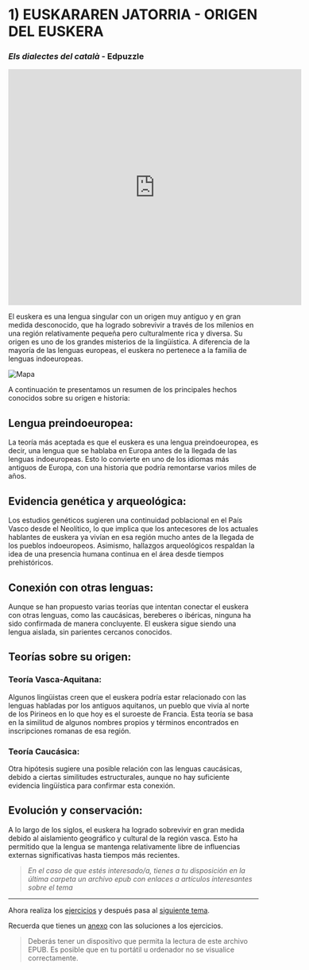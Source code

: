 # 1) EUSKARAREN JATORRIA - ORIGEN DEL EUSKERA

### *Els dialectes del català* - Edpuzzle  

<iframe width="590" height="475" src="https://edpuzzle.com/embed/assignments/6655bb8c00f1fc3240005d79/watch" frameborder="0" allowfullscreen></iframe>


El euskera es una lengua singular con un origen muy antiguo y en gran medida desconocido, que ha logrado sobrevivir a través de los milenios en una región relativamente pequeña pero culturalmente rica y diversa.
Su origen es uno de los grandes misterios de la lingüística. A diferencia de la mayoría de las lenguas europeas, el euskera no pertenece a la familia de lenguas indoeuropeas.

![Mapa](https://upload.wikimedia.org/wikipedia/commons/thumb/a/ab/Linguistic_map_Southwestern_Europe-en.gif/450px-Linguistic_map_Southwestern_Europe-en.gif)

A continuación te presentamos un resumen de los principales hechos conocidos sobre su origen e historia:

## Lengua preindoeuropea:
La teoría más aceptada es que el euskera es una lengua preindoeuropea, es decir, una lengua que se hablaba en Europa antes de la llegada de las lenguas indoeuropeas. Esto lo convierte en uno de los idiomas más antiguos de Europa, con una historia que podría remontarse varios miles de años.

## Evidencia genética y arqueológica:
Los estudios genéticos sugieren una continuidad poblacional en el País Vasco desde el Neolítico, lo que implica que los antecesores de los actuales hablantes de euskera ya vivían en esa región mucho antes de la llegada de los pueblos indoeuropeos. Asimismo, hallazgos arqueológicos respaldan la idea de una presencia humana continua en el área desde tiempos prehistóricos.

## Conexión con otras lenguas:
Aunque se han propuesto varias teorías que intentan conectar el euskera con otras lenguas, como las caucásicas, bereberes o ibéricas, ninguna ha sido confirmada de manera concluyente. El euskera sigue siendo una lengua aislada, sin parientes cercanos conocidos.

## Teorías sobre su origen:

### Teoría Vasca-Aquitana: 
Algunos lingüistas creen que el euskera podría estar relacionado con las lenguas habladas por los antiguos aquitanos, un pueblo que vivía al norte de los Pirineos en lo que hoy es el suroeste de Francia. Esta teoría se basa en la similitud de algunos nombres propios y términos encontrados en inscripciones romanas de esa región.

### Teoría Caucásica: 
Otra hipótesis sugiere una posible relación con las lenguas caucásicas, debido a ciertas similitudes estructurales, aunque no hay suficiente evidencia lingüística para confirmar esta conexión.

## Evolución y conservación: 
A lo largo de los siglos, el euskera ha logrado sobrevivir en gran medida debido al aislamiento geográfico y cultural de la región vasca. Esto ha permitido que la lengua se mantenga relativamente libre de influencias externas significativas hasta tiempos más recientes.


> _En el caso de que estés interesado/a, tienes a tu disposición en la última carpeta un archivo epub con enlaces a artículos interesantes sobre el tema_

---

Ahora realiza los [ejercicios](https://leiremun.github.io/1_origen/ejerciciosHistoria.pdf) y después pasa al [siguiente tema](/2_abecedario/README.md).

Recuerda que tienes un [anexo](https://leiremun.github.io/ANEXOS/anexoI.epub) con las soluciones a los ejercicios.
> Deberás tener un dispositivo que permita la lectura de este archivo EPUB. Es posible que en tu portátil u ordenador no se visualice correctamente.
